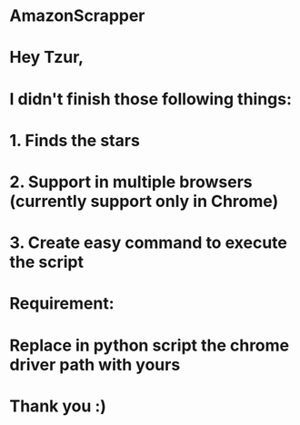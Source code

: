# AmazonScrapper
#
# Hey Tzur,
# I didn't finish those following things:
# 1. Finds the stars
# 2. Support in multiple browsers (currently support only in Chrome)
# 3. Create easy command to execute the script
#
# Requirement:
# Replace in python script the chrome driver path with yours
# 
# Thank you :)
